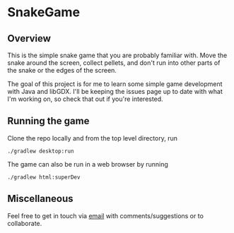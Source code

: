 # SnakeGame

## Overview

This is the simple snake game that you are probably familiar with. Move the snake around the screen, collect pellets, and don't run into other parts of the snake
or the edges of the screen.

The goal of this project is for me to learn some simple game development with Java and libGDX. I'll be keeping the issues page up to date with what I'm working on,
so check that out if you're interested.

## Running the game

Clone the repo locally and from the top level directory, run
```
./gradlew desktop:run
```

The game can also be run in a web browser by running
```
./gradlew html:superDev
```

## Miscellaneous

Feel free to get in touch via [email](mailto:jarkle00@outlook.com) with comments/suggestions or to collaborate.

